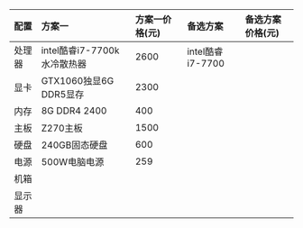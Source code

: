 | 配置 | 方案一 | 方案一价格\(元\) | 备选方案 | 备选方案价格\(元\) |
| :--- | :--- | :--- | :--- | :--- |
| 处理器 | intel酷睿i7-7700k 水冷散热器 | 2600 | intel酷睿i7-7700 |  |
| 显卡 | GTX1060独显6G DDR5显存 | 2300 |  |  |
| 内存 | 8G DDR4 2400 | 400 |  |  |
| 主板 | Z270主板 | 1500 |  |  |
| 硬盘 | 240GB固态硬盘 | 600 |  |  |
| 电源 | 500W电脑电源 | 259 |  |  |
| 机箱 |  |  |  |  |
| 显示器 |  |  |  |  |




